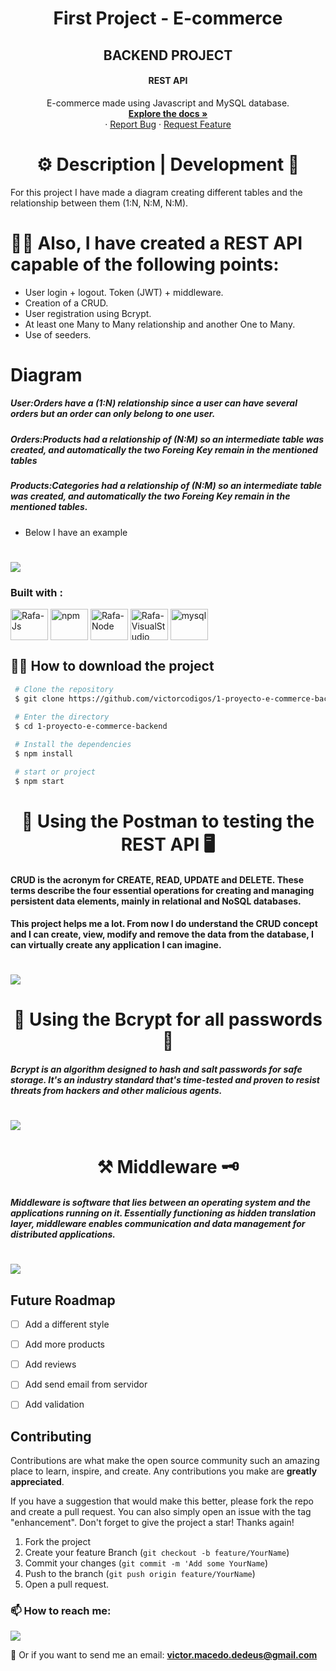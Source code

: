 <h1 align="center"> First Project - E-commerce</h1>

 <h2 align="center">BACKEND PROJECT</h2>
 <h4 align="center">REST API </h4>

  <p align="center">
    E-commerce made using Javascript and MySQL database.
    <br />
    <a href="https://github.com/victorcodigos/1-proyecto-e-commerce-backend"><strong>Explore the docs »</strong></a>
    <br />
    ·
    <a href="https://github.com/victorcodigos/1-proyecto-e-commerce-backend/issues">Report Bug</a>
    ·
    <a href="https://github.com/victorcodigos/1-proyecto-e-commerce-backend/issues">Request Feature</a>
  </p>
</div>

# <h1 align="center"> ⚙️ Description | Development 🔧 </h1>

For this project I have made a diagram creating different tables and the relationship between them (1:N, N:M, N:M).

#  🧑‍💻 Also, I have created a REST API capable of the following points:

- User login + logout. Token (JWT) + middleware.
- Creation of a CRUD.
- User registration using Bcrypt.
- At least one Many to Many relationship and another One to Many.
- Use of seeders.

# Diagram


##### User:Orders have a (1:N) relationship since a user can have several orders but an order can only belong to one user.

##### Orders:Products had a relationship of (N:M) so an intermediate table was created, and automatically the two Foreing Key remain in the mentioned tables

##### Products:Categories had a relationship of (N:M) so an intermediate table was created, and automatically the two Foreing Key remain in the mentioned tables.

- Below I have an example

<h1 aligh="center"> </h1> 

<h1>
  <img src="assets/rightOne.png"> </img>
  
  </h1> 


### Built with :

<img align="center" alt="Rafa-Js" height="50" width="60" src="https://raw.githubusercontent.com/devicons/devicon/master/icons/javascript/javascript-plain.svg">

<img align="center" alt="npm" height="50" width="60" src="https://cdn.jsdelivr.net/gh/devicons/devicon/icons/npm/npm-original-wordmark.svg">

<img align="center" alt="Rafa-Node" height="50" width="60" src="https://cdn.jsdelivr.net/gh/devicons/devicon/icons/nodejs/nodejs-original.svg">

<img align="center" alt="Rafa-VisualStudio" height="50" width="60" src="https://cdn.svgporn.com/logos/visual-studio-code.svg">

<img align="center" alt="mysql" height="50" width="60" src="https://cdn.jsdelivr.net/gh/devicons/devicon/icons/mysql/mysql-plain.svg">


##  👩‍💻 How to download the project 

```bash
 # Clone the repository
 $ git clone https://github.com/victorcodigos/1-proyecto-e-commerce-backend
 
 # Enter the directory
 $ cd 1-proyecto-e-commerce-backend

 # Install the dependencies
 $ npm install

 # start or project
 $ npm start 

```

# <h1 align="center"> 🎯 Using the Postman to testing the REST API 🖥️  </h1> 

 #### CRUD is the acronym for CREATE, READ, UPDATE and DELETE. These terms describe the four essential operations for creating and managing persistent data elements, mainly in relational and NoSQL databases.
 #### This project helps me a lot. From now I do understand the CRUD concept and I can create, view, modify and remove the data from the database, I can virtually create any application I can imagine.


<h1 aligh="center"> </h1> 

<h1>
  <img src="assets/CRUD.png"> </img>
  
  </h1> 


### <h1 align="center"> 🥷 Using the Bcrypt for all passwords 🥷 </h1> 

##### Bcrypt is an algorithm designed to hash and salt passwords for safe storage. It's an industry standard that's time-tested and proven to resist threats from hackers and other malicious agents.

<h1 aligh="center"> </h1> 

<h1>
  <img src="assets/Bcrypt.png"> </img>
  
  </h1>

### <h1 align="center"> ⚒️  Middleware 🗝️ </h1>

##### Middleware is software that lies between an operating system and the applications running on it. Essentially functioning as hidden translation layer, middleware enables communication and data management for distributed applications.

<h1 aligh="center"> </h1> 

<h1>
  <img src="assets/middleware.png"> </img>
  
  </h1>



## Future Roadmap

- [ ] Add a different style
- [ ] Add more products
- [ ] Add reviews
- [ ] Add send email from servidor
- [ ] Add validation


## Contributing

Contributions are what make the open source community such an amazing place to learn, inspire, and create. Any contributions you make are **greatly appreciated**.

If you have a suggestion that would make this better, please fork the repo and create a pull request. You can also simply open an issue with the tag "enhancement".
Don't forget to give the project a star! Thanks again!

1. Fork the project
2. Create your feature Branch (`git checkout -b feature/YourName`)
3. Commit your changes (`git commit -m 'Add some YourName`)
4. Push to the branch (`git push origin feature/YourName`)
5. Open a pull request.


### 📫 How to reach me:


<a href="https://www.linkedin.com/in/victor-macedo-4a8901210/" target="_blank"><img src="https://img.shields.io/badge/-LinkedIn-%230077B5?style=for-the-badge&logo=linkedin&logoColor=white" target="_blank"></a>

📩 Or if you want to send me an email: **victor.macedo.dedeus@gmail.com**

